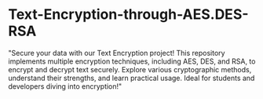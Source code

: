 # Text-Encryption-through-AES.DES-RSA
"Secure your data with our Text Encryption project! This repository implements multiple encryption techniques, including AES, DES, and RSA, to encrypt and decrypt text securely. Explore various cryptographic methods, understand their strengths, and learn practical usage. Ideal for students and developers diving into encryption!"
